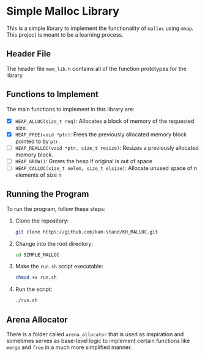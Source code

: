 # Simple Malloc Library

This is a simple library to implement the functionality of `malloc` using `mmap`. This project is meant to be a learning process.

## Header File

The header file `mem_lib.h` contains all of the function prototypes for the library.

## Functions to Implement

The main functions to implement in this library are:

- [x] `HEAP_ALLOC(size_t req)`: Allocates a block of memory of the requested size.
- [x] `HEAP_FREE(void *ptr)`: Frees the previously allocated memory block pointed to by `ptr`.
- [ ] `HEAP_REALLOC(void *ptr, size_t resize)`: Resizes a previously allocated memory block.
- [ ] `HEAP_GROW()`: Grows the heap if original is out of space
- [ ] `HEAP_CALLOC(size_t nelem, size_t elsize)`: Allocate unused space of n elements of size n
## Running the Program

To run the program, follow these steps:

1. Clone the repository:

   ```bash
   git clone https://github.com/kam-stand/KH_MALLOC.git
   ```

2. Change into the root directory:

   ```bash
   cd SIMPLE_MALLOC
   ```

3. Make the `run.sh` script executable:

   ```bash
   chmod +x run.sh
   ```

4. Run the script:
   ```bash
   ./run.sh
   ```

## Arena Allocator

There is a folder called `arena_allocator` that is used as inspiration and sometimes serves as base-level logic to implement certain functions like `merge` and `free` in a much more simplified manner.
